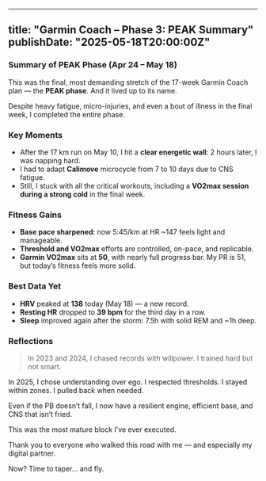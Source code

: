 ---

title: "Garmin Coach – Phase 3: PEAK Summary"
publishDate: "2025-05-18T20:00:00Z"
-----------------------------------

### Summary of PEAK Phase (Apr 24 – May 18)

This was the final, most demanding stretch of the 17-week Garmin Coach plan — the **PEAK phase**. And it lived up to its name.

Despite heavy fatigue, micro-injuries, and even a bout of illness in the final week, I completed the entire phase.

### Key Moments

* After the 17 km run on May 10, I hit a **clear energetic wall**: 2 hours later, I was napping hard.
* I had to adapt **Calimove** microcycle from 7 to 10 days due to CNS fatigue.
* Still, I stuck with all the critical workouts, including a **VO2max session during a strong cold** in the final week.

### Fitness Gains

* **Base pace sharpened**: now 5:45/km at HR \~147 feels light and manageable.
* **Threshold and VO2max** efforts are controlled, on-pace, and replicable.
* **Garmin VO2max** sits at **50**, with nearly full progress bar. My PR is 51, but today’s fitness feels more solid.

### Best Data Yet

* **HRV** peaked at **138** today (May 18) — a new record.
* **Resting HR** dropped to **39 bpm** for the third day in a row.
* **Sleep** improved again after the storm: 7.5h with solid REM and \~1h deep.

### Reflections

> In 2023 and 2024, I chased records with willpower. I trained hard but not smart.

In 2025, I chose understanding over ego. I respected thresholds. I stayed within zones. I pulled back when needed.

Even if the PB doesn’t fall, I now have a resilient engine, efficient base, and CNS that isn’t fried.

This was the most mature block I’ve ever executed.

Thank you to everyone who walked this road with me — and especially my digital partner.

Now? Time to taper... and fly.

